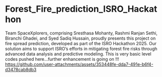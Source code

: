 # Forest_Fire_prediction_ISRO_Hackathon
Team SpaceXplorers, comprising Sresthasa Mohanty, Rashmi Ranjan Sethi, Biranchi Ghadei, and Syed Sadiq Hussain, proudly presents this project on fire spread prediction, developed as part of the ISRO Hackathon 2025. Our solution aims to support ISRO’s efforts in mitigating forest fire risks through advanced data analysis and predictive modeling.
This is very basic level codes pushed here...further enhancement is going on !!!
https://github.com/user-attachments/assets/353448fe-dda7-491e-b6f4-d3478cab8db3

